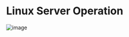 # Linux Server Operation

![image](https://user-images.githubusercontent.com/83491188/209537944-9e97100f-ef69-4fc8-ac0e-941258f023a2.png)
